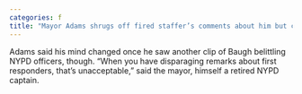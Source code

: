 ```yaml
---
categories: f
title: "Mayor Adams shrugs off fired staffer’s comments about him but calls antiNYPD rant ‘unacceptable’"
---
```

Adams said his mind changed once he saw another clip of Baugh belittling NYPD officers, though. “When you have disparaging remarks about first responders, that’s unacceptable,” said the mayor, himself a retired NYPD captain.